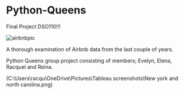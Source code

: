 # Python-Queens
Final Project DSO110!!!

![airbnbpic](https://user-images.githubusercontent.com/77132001/155603094-4f239f61-fb96-4f92-868b-2cf1ff5a6943.jpg)

A thorough examination of Airbnb data from the last couple of years.

Python Queens group project consisting of members; Evelyn, Elena, Racquel and Reina.


(C:\Users\racqu\OneDrive\Pictures\Tableau screenshots\New york and north carolina.png)
